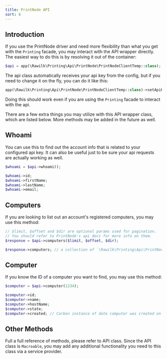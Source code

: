```yaml
---
title: PrintNode API
sort: 6
---
```


## Introduction

If you use the PrintNode driver and need more flexibility than what you get with the `Printing` facade, you may interact with the API wrapper directly.
The easiest way to do this is by resolving it out of the container:

```php
$api = app(\Rawilk\Printing\Api\PrintNode\PrintNodeClientTemp::class);
```

The api class automatically receives your api key from the config, but if you need to change it on the fly, you can do it like this:

```php
app(\Rawilk\Printing\Api\PrintNode\PrintNodeClientTemp::class)->setApiKey('your-new-key');
```

Doing this should work even if you are using the `Printing` facade to interact with the api.

There are a few extra things you may utilize with this API wrapper class, which are listed below. More methods may be added in the future as well.

## Whoami

You can use this to find out the account info that is related to your configured api key. It can also be useful just to be sure your api requests
are actually working as well.

```php
$whoami = $api->whoami();

$whoami->id;
$whoami->firstName;
$whoami->lastName;
$whoami->email;
```

## Computers

If you are looking to list out an account's registered computers, you may use this method:

```php
// $limit, $offset and $dir are optional params used for pagination.
// You should refer to PrintNode's api docs for more info on them.
$response = $api->computers($limit, $offset, $dir);

$response->computers; // a collection of `\Rawilk\Printing\Api\PrintNode\Entity\Computer` instances
```

## Computer

If you know the ID of a computer you want to find, you may use this method:

```php
$computer = $api->computer(1234);

$computer->id;
$computer->name;
$computer->hostName;
$computer->state;
$computer->created; // Carbon instance of date computer was created on your account
```

## Other Methods

Full a full reference of methods, please refer to API class. Since the API class is `Macroable`, you may add any additional functionality you need to this
class via a service provider.
